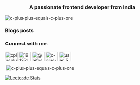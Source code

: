 <h3 align="center">A passionate frontend developer from India</h3>

<p align="left"> <img src="https://komarev.com/ghpvc/?username=c-plus-plus-equals-c-plus-one&label=Profile%20views&color=0e75b6&style=flat" alt="c-plus-plus-equals-c-plus-one" /> </p>

### Blogs posts
<!-- BLOG-POST-LIST:START -->
<!-- BLOG-POST-LIST:END -->

<h3 align="left">Connect with me:</h3>
<p align="left">
<a href="https://dev.to/cplusplusequalscplusone" target="blank"><img align="center" src="https://raw.githubusercontent.com/rahuldkjain/github-profile-readme-generator/master/src/images/icons/Social/devto.svg" alt="cplusplusequalscplusone" height="30" width="40" /></a>
<a href="https://stackoverflow.com/users/19135131" target="blank"><img align="center" src="https://raw.githubusercontent.com/rahuldkjain/github-profile-readme-generator/master/src/images/icons/Social/stack-overflow.svg" alt="19135131" height="30" width="40" /></a>
<a href="https://medium.com/@aifos.si.prahs" target="blank"><img align="center" src="https://raw.githubusercontent.com/rahuldkjain/github-profile-readme-generator/master/src/images/icons/Social/medium.svg" alt="@aifos.si.prahs" height="30" width="40" /></a>
<a href="https://www.leetcode.com/c-plus-plus-equals-c-plus-one" target="blank"><img align="center" src="https://raw.githubusercontent.com/rahuldkjain/github-profile-readme-generator/master/src/images/icons/Social/leet-code.svg" alt="c-plus-plus-equals-c-plus-one" height="30" width="40" /></a>
<a href="https://auth.geeksforgeeks.org/user/user_56q0489/articles" target="blank"><img align="center" src="https://raw.githubusercontent.com/rahuldkjain/github-profile-readme-generator/master/src/images/icons/Social/geeks-for-geeks.svg" alt="user_56q0489/articles" height="30" width="40" /></a>
</p>

<p>&nbsp;<img align="center" src="https://github-readme-stats.vercel.app/api?username=c-plus-plus-equals-c-plus-one&show_icons=true&locale=en" alt="c-plus-plus-equals-c-plus-one" /></p>



[![Leetcode Stats](https://leetcode.card.workers.dev/?username=c-plus-plus-equals-c-plus-one)](https://leetcode.com/c-plus-plus-equals-c-plus-one)

